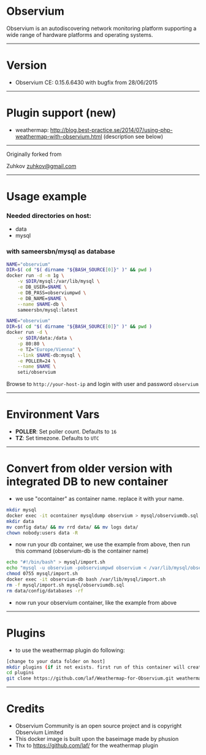Observium
====

Observium is an autodiscovering network monitoring platform supporting a wide range of hardware platforms and operating systems.

---
Version
===

- Observium CE: 0.15.6.6430 with bugfix from 28/06/2015

---
Plugin support (new)
===

- weathermap: http://blog.best-practice.se/2014/07/using-php-weathermap-with-observium.html (description see below)

---
Originally forked from

Zuhkov <zuhkov@gmail.com>

---
Usage example
===
### Needed directories on host:
- data
- mysql

### with sameersbn/mysql as database

```bash
NAME="observium"
DIR=$( cd "$( dirname "${BASH_SOURCE[0]}" )" && pwd )
docker run -d -m 1g \
	-v $DIR/mysql:/var/lib/mysql \
	-e DB_USER=$NAME \
	-e DB_PASS=observiumpwd \
	-e DB_NAME=$NAME \
	--name $NAME-db \
	sameersbn/mysql:latest
```

```bash
NAME="observium"
DIR=$( cd "$( dirname "${BASH_SOURCE[0]}" )" && pwd )
docker run -d \
	-v $DIR/data:/data \
	-p 80:80 \
	-e TZ="Europe/Vienna" \
	--link $NAME-db:mysql \
	-e POLLER=24 \
	--name $NAME \
	seti/observium
```

Browse to ```http://your-host-ip``` and login with user and password `observium`

---
Environment Vars
===
- **POLLER**: Set poller count. Defaults to `16`
- **TZ**: Set timezone. Defaults to `UTC`

---
Convert from older version with integrated DB to new container
===
- we use "ocontainer" as container name. replace it with your name.

```bash
mkdir mysql
docker exec -it ocontainer mysqldump observium > mysql/observiumdb.sql
mkdir data
mv config data/ && mv rrd data/ && mv logs data/
chown nobody:users data -R
```

- now run your db container, we use the example from above, then run this command (observium-db is the container name)

```bash
echo "#!/bin/bash" > mysql/import.sh
echo "mysql -u observium -pobserviumpwd observium < /var/lib/mysql/observiumdb.sql" >> mysql/import.sh
chmod 0755 mysql/import.sh
docker exec -it observium-db bash /var/lib/mysql/import.sh
rm -f mysql/import.sh mysql/observiumdb.sql
rm data/config/databases -rf
```

- now run your observium container, like the example from above

---
Plugins
===
- to use the weathermap plugin do following:

```bash
[change to your data folder on host]
mkdir plugins (if it not exists. first run of this container will create it.)
cd plugins
git clone https://github.com/laf/Weathermap-for-Observium.git weathermap
```


---
Credits
===

- Observium Community is an open source project and is copyright Observium Limited
- This docker image is built upon the baseimage made by phusion
- Thx to https://github.com/laf/ for the weathermap plugin 
